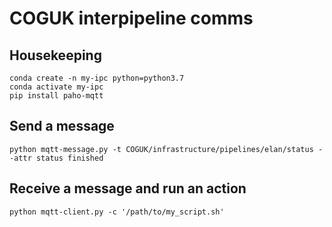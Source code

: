 # COGUK interpipeline comms

## Housekeeping

    conda create -n my-ipc python=python3.7
    conda activate my-ipc
    pip install paho-mqtt

## Send a message

    python mqtt-message.py -t COGUK/infrastructure/pipelines/elan/status --attr status finished

## Receive a message and run an action

    python mqtt-client.py -c '/path/to/my_script.sh'
